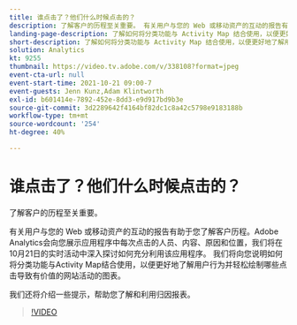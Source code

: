 ```yaml
---
title: 谁点击了？他们什么时候点击的？
description: 了解客户的历程至关重要。 有关用户与您的 Web 或移动资产的互动的报告有助于您了解客户历程。Adobe Analytics会向您展示应用程序中每次点击的人员、内容、原因和位置，我们将在10月21日的实时活动中深入探讨如何充分利用该应用程序。 我们将向您说明如何将分类功能与Activity Map结合使用，以便更好地了解用户行为并轻松绘制哪些点击导致有价值的网站活动的图表。
landing-page-description: 了解如何将分类功能与 Activity Map 结合使用，以便更好地了解用户行为并绘制哪些点击导致有价值的网站活动的图表。
short-description: 了解如何将分类功能与 Activity Map 结合使用，以便更好地了解用户行为并绘制哪些点击导致有价值的网站活动的图表。
solution: Analytics
kt: 9255
thumbnail: https://video.tv.adobe.com/v/338108?format=jpeg
event-cta-url: null
event-start-time: 2021-10-21 09:00-7
event-guests: Jenn Kunz,Adam Klintworth
exl-id: b601414e-7892-452e-8dd3-e9d917bd9b3e
source-git-commit: 3d2289642f4164bf82dc1c8a42c5798e9183188b
workflow-type: tm+mt
source-wordcount: '254'
ht-degree: 40%

---
```


# 谁点击了？他们什么时候点击的？

了解客户的历程至关重要。

有关用户与您的 Web 或移动资产的互动的报告有助于您了解客户历程。Adobe Analytics会向您展示应用程序中每次点击的人员、内容、原因和位置，我们将在10月21日的实时活动中深入探讨如何充分利用该应用程序。 我们将向您说明如何将分类功能与Activity Map结合使用，以便更好地了解用户行为并轻松绘制哪些点击导致有价值的网站活动的图表。

我们还将介绍一些提示，帮助您了解和利用归因报表。

>[!VIDEO](https://video.tv.adobe.com/v/338108/?quality=12&learn=on)
